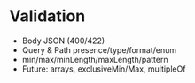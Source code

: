 # Validation

- Body JSON (400/422)
- Query & Path presence/type/format/enum
- min/max/minLength/maxLength/pattern
- Future: arrays, exclusiveMin/Max, multipleOf
